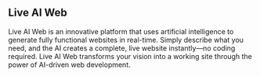 ## Live AI Web
Live AI Web is an innovative platform that uses artificial intelligence to generate fully functional websites in real-time. Simply describe what you need, and the AI creates a complete, live website instantly—no coding required. Live AI Web transforms your vision into a working site through the power of AI-driven web development.
